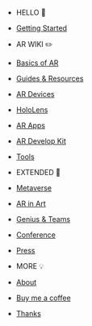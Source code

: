 - HELLO 👋
 - [Getting Started]()

- AR WIKI ✏️
 - [Basics of AR](intro-ar)
 - [Guides & Resources](resources)
 - [AR Devices](devices)
 - [HoloLens](hololens)
 - [AR Apps](apps)
 - [AR Develop Kit](dev)
 - [Tools](tools)

- EXTENDED 🚀
 - [Metaverse](metaverse)
 - [AR in Art](art)
 - [Genius & Teams](genius)
 - [Conference](conference)
 - [Press](press)

- MORE 💡
 - [About](about)
 - [Buy me a coffee](donate)
 - [Thanks](thx)
 
